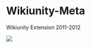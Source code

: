 Wikiunity-Meta
==============

Wikiunity Extension 2011-2012

<img src="https://raw.github.com/McCouman/Wikiunity-AdvertisingSitenotice/master/AdvertisingSitenotice/images/Start-wiki-logo.png">
